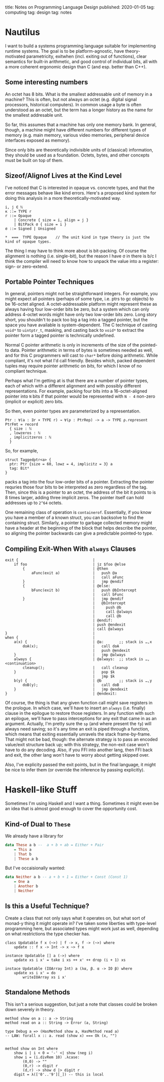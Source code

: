 title: Notes on Programming Language Design
published: 2020-01-05
tag: computing
tag: design
tag: notes


# Nautilus

I want to build a systems programming language suitable for implementing runtime systems.
The goal is to be platform-agnostic, have theory-motivated parametricity, exitwhen (incl. exiting out of functions), clear semantics for built-in arithmetic, and good control of individual bits, all with a more coherent ergonomic design than C (and esp. better than C++).

## Some interesting numbers

An octet has 8 bits.
What is the smallest addressable unit of memory in a machine?
This is often, but not always an octet (e.g. digital signal processors, historical computers).
In common usage a byte is often understood as an octet, but the term has a longer history as the name for the smallest addresable unit.

So far, this assumes that a machine has only one memory bank.
In general, though, a machine might have different numbers for different types of memory (e.g. main memory, various video memories, peripheral device interfaces exposed as memory).

Since only bits are theoretically indivisible units of (classical) information, they should be used as a foundation.
Octets, bytes, and other concepts must be built on top of them.

## Sizeof/Alignof Lives at the Kind Level

I've noticed that C is interested in opaque vs. concrete types, and that the error messages behave like kind errors.
Here's a proposed kind system for doing this analysis in a more theoretically-motivated way.

```
i, j ∈ ℕ
κ ::= TYPE r
r ::= Opaque
    | Concrete { size = i, align = j }
    | BitPack σ { size = i }
σ ::= Signed | Unsigned

*  ===  TYPE Opaque    // The unit kind in type theory is just the kind of opaque types.
```

The thing I may have to think more about is bit-packing.
Of course the alignment is nothing (i.e. single-bit), but the reason I have σ in there is b/c
    I think the compiler will need to know how to unpack the value into a register: sign- or zero-extend.

## Portable Pointer Techniques

In general, pointers might not be straightforward integers.
For example, you might expect all pointers (perhaps of some type, i.e. ptrs to gc objects) to be 16-octet aligned.
A octet-addressable platform might represent these as always having four low-order bits be zero, but a system which can only address 4-octet words might have only two low-order bits zero.
Long story short, you shouldn't to pack too big a tag into a tagged pointer, but the space you have available is system-dependent.
The C technique of casting `void*` to `uintptr_t`, masking, and casting back to `void*` to extract the pointer form a tagged pointer is technically undefined.

Normal C pointer arithmetic is only in increments of the size of the pointed-to data.
Pointer arithmetic in terms of bytes is sometimes needed as well, and for this C programmers will cast to `char*` before doing arithmetic.
While compliant, it's not what I'd call friendly.
Besides which, packed dependent tuples may require pointer arithmetic on _bits_, for which I know of no compliant technique.

Perhaps what I'm getting at is that there are a number of pointer types, each of which with a different alignment and with possibly different representations.
For example, packing four bits into a 16-octet-aligned pointer into `N` bits if that pointer would be represented with `N - 4` non-zero (implicit or explicit) zero bits.

So then, even pointer types are parameterized by a representation.

```
Ptr : ∀(a : ∃r × TYPE r) → ∀(ρ : PtrRep) -> a -> TYPE ρ.represent
PtrFmt = record
  { size : ℕ
  , lowzeros : ℕ
  , implicitzeros : ℕ
  }
```

So, for example,

```
struct Taggedptr<a> {
  ptr: Ptr {size = 60, lowz = 4, implicitz = 3} a
  tag: Bit⁴
}
```

packs a tag into the four low-order bits of a pointer.
Extracting the pointer requries those four bits to be interpreted as zero regardless of the tag.
Then, since this is a pointer to an octet, the address of the bit it points to is 8 times larger, adding three implicit zeros.
The pointer itself can hold addresses up to `2^64` octets.

One remaining class of operation is `containerof`.
Essentially, if you know you have a member of a known struct, you can backsolve to find the containing struct.
Similarly, a pointer to garbage collected memory might have a header at the beginning of the block that helps describe the pointer, so aligning the pointer backwards can give a predictable pointed-to type.


## Compiling Exit-When With `always` Clauses

```
exit {                                  | 
    if foo                              | jz $foo @else
        {                               | @then
            aFunc(exit a)               |   push @a
                                        |   call aFunc
        }                               |   jmp @endif
        {                               | @else:
            bFunc(exit b)               |   push @bIntercept
                                        |   call bFunc
        }                               |   jmp @endif
                                        |   @bIntercept
                                        |     push @b
                                        |     call @always
                                        |     call @b
                                        | @endif:
                                        | push @endexit
                                        | call @always
}                                       | 
when {                                  | 
    a(x) {                              | @a:       ;; stack is …,x
        doA(x);                         |   call doA
                                        |   push @endexit
    }                                   |   jmp @always
    always {                            | @always:  ;; stack is …,<continuation>
        cleanup();                      |   call cleanup
    }                                   |   pop $k
                                        |   jmp $k
    b(y) {                              | @b        ;; stack is …,y
        doB(y);                         |   call doB
    }                                   |   jmp @endexit
}                                       | @endexit:
```


Of course, the thing is that any given function call might save registers in the prologue.
In which case, we'll have to insert an `always` (i.e. finally) clause in the epilogue to restore those registers.
In any function with such an epilogue, we'll have to pass interceptions for any exit that came in as an argument.
Actually, I'm pretty sure the `sp` (and where present the `fp`) will always need saving;
    so it's any time an exit is piped through a function,
    which means that exiting essentially unravels the stack frame-by-frame.
That might not be bad, though:
    the alternate strategy is to pass an encoded value/exit structure back up;
    with this strategy, the non-exit case won't have to do any decoding.
Also, if you FFI into another lang, then FFI back and exit, the other lang won't have to worry about getting skipped over.

Also, I've explicity passed the exit points, but in the final language, it might be nice to infer them (or override the inference by passing explicitly).


# Haskell-like Stuff

Sometimes I'm using Haskell and I want a thing.
Sometimes it might even be an idea that is almost good enough to cover the opportunity cost.

## Kind-of Dual to `These`

We already have a library for

```haskell
data These a b --  a + b + ab = Either + Pair
    = This a
    | That b
    | These a b
```

But I've occaisionally wanted:

```haskell
data Neither a b -- a + b + 1 = Either + Const (Const 1)
    = One a
    | Another b
    | Neither
```

## Is this a Useful Technique?

Create a class that not only says what it operates on, but what sort of monad-y thing it might operate in?
I've taken some liberties with type-level programming here, but associated types might work just as well,
    depending on what restrictions the type checker has.

```
class Updatable f x (~>) | f -> x, f -> (~>) where
    update :: f x -> Int -> x ~> f x

instance Updatable [] a (->) where
    update xs i x' = take i xs ++ x' ++ drop (i + 1) xs

instace Updatable (IOArray Int) a (λα, β. α -> IO β) where
    update xs i x' = do
        writeIOArray xs i x'
```


## Standalone Methods

This isn't a serious suggestion, but just a note that classes could be broken down severely in theory.

```
method show on a :: a -> String
method read on a :: String -> Error (a, String)

type Debug a => (HasMethod show a, HasMethod read a)
-- LAW: forall x :: a. read (show x) === Ok (x, "")


method show on Int where
    show i | i < 0 = '-' <| show (neg i)
    show i = (i.divRem 10) .λcase:
        (0,0) -> ""
        (0,r) -> digit r
        (d,r) -> show d |> digit r 
    digit = λ(['0'..'9'][_]) -- this is local
```
